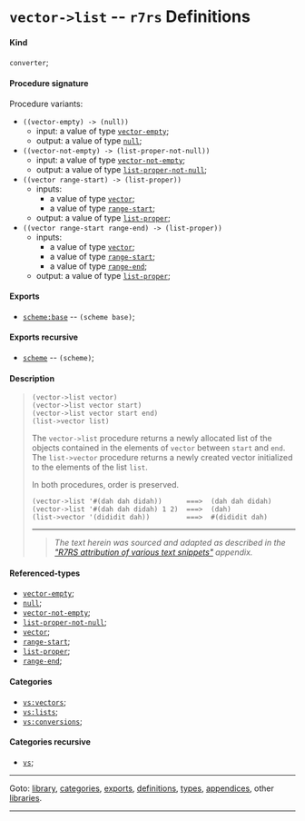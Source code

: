 

<a id='definition__r7rs__vector-_3e_list'></a>

# `vector->list` -- `r7rs` Definitions


<a id='definition__r7rs__vector-_3e_list__kind'></a>

#### Kind

`converter`;


<a id='definition__r7rs__vector-_3e_list__procedure-signature'></a>

#### Procedure signature

Procedure variants:
 * `((vector-empty) -> (null))`
   * input: a value of type [`vector-empty`](../../r7rs/types/vector-empty.md#type__r7rs__vector-empty);
   * output: a value of type [`null`](../../r7rs/types/null.md#type__r7rs__null);
 * `((vector-not-empty) -> (list-proper-not-null))`
   * input: a value of type [`vector-not-empty`](../../r7rs/types/vector-not-empty.md#type__r7rs__vector-not-empty);
   * output: a value of type [`list-proper-not-null`](../../r7rs/types/list-proper-not-null.md#type__r7rs__list-proper-not-null);
 * `((vector range-start) -> (list-proper))`
   * inputs:
     * a value of type [`vector`](../../r7rs/types/vector.md#type__r7rs__vector);
     * a value of type [`range-start`](../../r7rs/types/range-start.md#type__r7rs__range-start);
   * output: a value of type [`list-proper`](../../r7rs/types/list-proper.md#type__r7rs__list-proper);
 * `((vector range-start range-end) -> (list-proper))`
   * inputs:
     * a value of type [`vector`](../../r7rs/types/vector.md#type__r7rs__vector);
     * a value of type [`range-start`](../../r7rs/types/range-start.md#type__r7rs__range-start);
     * a value of type [`range-end`](../../r7rs/types/range-end.md#type__r7rs__range-end);
   * output: a value of type [`list-proper`](../../r7rs/types/list-proper.md#type__r7rs__list-proper);


<a id='definition__r7rs__vector-_3e_list__exports'></a>

#### Exports

 * [`scheme:base`](../../r7rs/exports/scheme_3a_base.md#export__r7rs__scheme_3a_base) -- `(scheme base)`;


<a id='definition__r7rs__vector-_3e_list__exports-recursive'></a>

#### Exports recursive

 * [`scheme`](../../r7rs/exports/scheme.md#export__r7rs__scheme) -- `(scheme)`;


<a id='definition__r7rs__vector-_3e_list__description'></a>

#### Description

> ````
> (vector->list vector)
> (vector->list vector start)
> (vector->list vector start end)
> (list->vector list)
> ````
> 
> 
> The `vector->list` procedure returns a newly allocated list of the objects contained
> in the elements of `vector` between `start` and `end`.
> The `list->vector` procedure returns a newly
> created vector initialized to the elements of the list `list`.
> 
> In both procedures, order is preserved.
> 
> ````
> (vector->list '#(dah dah didah))      ===>  (dah dah didah)
> (vector->list '#(dah dah didah) 1 2)  ===>  (dah)
> (list->vector '(dididit dah))         ===>  #(dididit dah)
> ````
> 
> 
> ----
> > *The text herein was sourced and adapted as described in the ["R7RS attribution of various text snippets"](../../r7rs/appendices/attribution.md#appendix__r7rs__attribution) appendix.*


<a id='definition__r7rs__vector-_3e_list__referenced-types'></a>

#### Referenced-types

 * [`vector-empty`](../../r7rs/types/vector-empty.md#type__r7rs__vector-empty);
 * [`null`](../../r7rs/types/null.md#type__r7rs__null);
 * [`vector-not-empty`](../../r7rs/types/vector-not-empty.md#type__r7rs__vector-not-empty);
 * [`list-proper-not-null`](../../r7rs/types/list-proper-not-null.md#type__r7rs__list-proper-not-null);
 * [`vector`](../../r7rs/types/vector.md#type__r7rs__vector);
 * [`range-start`](../../r7rs/types/range-start.md#type__r7rs__range-start);
 * [`list-proper`](../../r7rs/types/list-proper.md#type__r7rs__list-proper);
 * [`range-end`](../../r7rs/types/range-end.md#type__r7rs__range-end);


<a id='definition__r7rs__vector-_3e_list__categories'></a>

#### Categories

 * [`vs:vectors`](../../r7rs/categories/vs_3a_vectors.md#category__r7rs__vs_3a_vectors);
 * [`vs:lists`](../../r7rs/categories/vs_3a_lists.md#category__r7rs__vs_3a_lists);
 * [`vs:conversions`](../../r7rs/categories/vs_3a_conversions.md#category__r7rs__vs_3a_conversions);


<a id='definition__r7rs__vector-_3e_list__categories-recursive'></a>

#### Categories recursive

 * [`vs`](../../r7rs/categories/vs.md#category__r7rs__vs);

----

Goto: [library](../../r7rs/_index.md#library__r7rs), [categories](../../r7rs/categories/_index.md#toc__r7rs__categories), [exports](../../r7rs/exports/_index.md#toc__r7rs__exports), [definitions](../../r7rs/definitions/_index.md#toc__r7rs__definitions), [types](../../r7rs/types/_index.md#toc__r7rs__types), [appendices](../../r7rs/appendices/_index.md#toc__r7rs__appendices), other [libraries](../../_libraries.md#toc__libraries).

----

